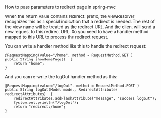How to pass parameters to redirect page in spring-mvc

When the return value contains redirect: prefix, the viewResolver recognizes this as a special indication that a redirect is needed. The rest of the view name will be treated as the redirect URL. And the client will send a new request to this redirect URL. So you need to have a handler method mapped to this URL to process the redirect request.

You can write a handler method like this to handle the redirect request:
```
@RequestMapping(value="/home", method = RequestMethod.GET )
public String showHomePage()  {
    return "home";
}
```
And you can re-write the logOut handler method as this:
```
@RequestMapping(value="/logOut", method = RequestMethod.POST )
public String logOut(Model model, RedirectAttributes redirectAttributes)  {
    redirectAttributes.addFlashAttribute("message", "success logout");
    System.out.println("/logOut");
    return "redirect:/home";
}
```

